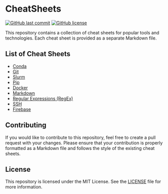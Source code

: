 # CheatSheets

[![GitHub last commit](https://img.shields.io/github/last-commit/ParisNeo/CheatSheets.svg)](https://github.com/ParisNeo/CheatSheets/commits/main)
[![GitHub license](https://img.shields.io/github/license/ParisNeo/CheatSheets)](https://github.com/ParisNeo/CheatSheets/blob/main/LICENSE)


This repository contains a collection of cheat sheets for popular tools and technologies. Each cheat sheet is provided as a separate Markdown file.

## List of Cheat Sheets

- [Conda](conda.md)
- [Git](git.md)
- [Slurm](slurm.md)
- [Pip](pip.md)
- [Docker](docker.md)
- [Markdown](markdown.md)
- [Regular Expressions (RegEx)](regex.md)
- [SSH](ssh.md)
- [Firebase](firebase.md)

## Contributing

If you would like to contribute to this repository, feel free to create a pull request with your changes. Please ensure that your contribution is properly formatted as a Markdown file and follows the style of the existing cheat sheets.

## License

This repository is licensed under the MIT License. See the [LICENSE](LICENSE) file for more information.

